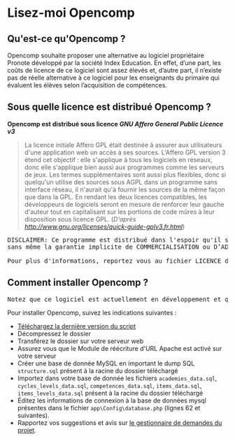 Lisez-moi Opencomp
================================

Qu'est-ce qu'Opencomp ?
-----------------------

Opencomp souhaite proposer une alternative au logiciel propriétaire Pronote développé par la société Index Education. En effet, d’une part, les coûts de licence de ce logiciel sont assez élevés et, d’autre part, il n’existe pas de réelle alternative à ce logiciel pour les enseignants du primaire qui évaluent les élèves selon l’acquisition de compétences.


Sous quelle licence est distribué Opencomp ?
--------------------------------------------

**Opencomp est distribué sous licence _GNU Affero General Public Licence v3_**

>La licence initiale Affero GPL était destinée à assurer aux utilisateurs d'une application web un accès à ses sources. L'Affero GPL version 3 étend cet objectif : elle s'applique à tous les logiciels en réseaux, donc elle s'applique bien aussi aux programmes comme les serveurs de jeux. Les termes supplémentaires sont aussi plus flexibles, donc si quelqu'un utilise des sources sous AGPL dans un programme sans interface réseau, il n'aurait qu'à fournir les sources de la même façon que dans la GPL. En rendant les deux licences compatibles, les développeurs de logiciels seront en mesure de renforcer leur gauche d'auteur tout en capitalisant sur les portions de code mûres à leur disposition sous licence GPL. (_D'après http://www.gnu.org/licenses/quick-guide-gplv3.fr.html_)

<pre>DISCLAIMER: Ce programme est distribué dans l'espoir qu'il sera utile, mais SANS AUCUNE GARANTIE ; 
sans même la garantie implicite de COMMERCIALISATION ou D’ADAPTATION A UN OBJET PARTICULIER. 

Pour plus d'informations, reportez vous au fichier LICENCE de l'archive.</pre>

Comment installer Opencomp ?
---------------------------

<pre>Notez que ce logiciel est actuellement en développement et qu'il peut être instable voir ne pas fonctionner du tout.</pre>

Pour installer Opencomp, suivez les indications suivantes :

* [Téléchargez la dernière version du script](https://github.com/jtraulle/Opencomp/zipball/experimental)
* Décompressez le dossier
* Transférez le dossier sur votre serveur web
* Assurez vous que le Module de réécriture d'URL Apache est activé sur votre serveur
* Créer une base de donnée MySQL en important le dump SQL `structure.sql` présent à la racine du dossier téléchargé
* Importez dans votre base de donnée les fichiers `academies_data.sql`, `cycles_levels_data.sql`, `competences_data.sql`, `items_data.sql`, `items_levels_data.sql` présent à la racine du dossier téléchargé
* Éditez les informations de connexion à la base de données mysql présentes dans le fichier `app\Config\database.php` (lignes 62 et suivantes).
* Rapportez vos suggestions et avis sur [le gestionnaire de demandes du projet](https://github.com/jtraulle/Opencomp/issues/new).
